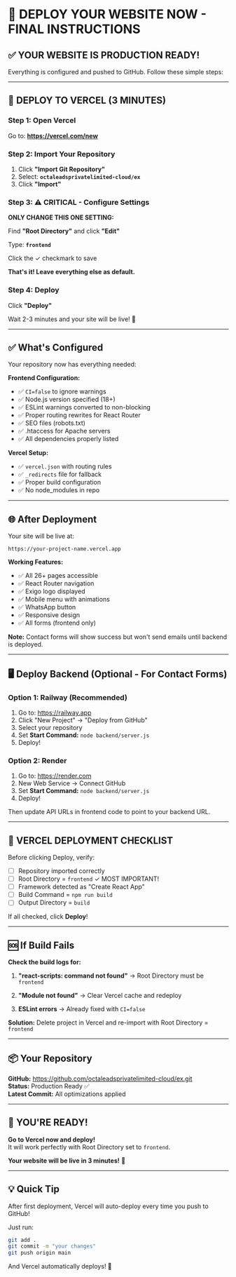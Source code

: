 # 🚀 DEPLOY YOUR WEBSITE NOW - FINAL INSTRUCTIONS

## ✅ YOUR WEBSITE IS PRODUCTION READY!

Everything is configured and pushed to GitHub. Follow these simple steps:

---

## 📱 DEPLOY TO VERCEL (3 MINUTES)

### Step 1: Open Vercel
Go to: **https://vercel.com/new**

### Step 2: Import Your Repository
1. Click **"Import Git Repository"**
2. Select: **`octaleadsprivatelimited-cloud/ex`**
3. Click **"Import"**

### Step 3: ⚠️ CRITICAL - Configure Settings

**ONLY CHANGE THIS ONE SETTING:**

Find **"Root Directory"** and click **"Edit"**

Type: **`frontend`**

Click the ✓ checkmark to save

**That's it! Leave everything else as default.**

### Step 4: Deploy
Click **"Deploy"**

Wait 2-3 minutes and your site will be live! 🎉

---

## ✅ What's Configured

Your repository now has everything needed:

**Frontend Configuration:**
- ✅ `CI=false` to ignore warnings
- ✅ Node.js version specified (18+)
- ✅ ESLint warnings converted to non-blocking
- ✅ Proper routing rewrites for React Router
- ✅ SEO files (robots.txt)
- ✅ .htaccess for Apache servers
- ✅ All dependencies properly listed

**Vercel Setup:**
- ✅ `vercel.json` with routing rules
- ✅ `_redirects` file for fallback
- ✅ Proper build configuration
- ✅ No node_modules in repo

---

## 🌐 After Deployment

Your site will be live at:
```
https://your-project-name.vercel.app
```

**Working Features:**
- ✅ All 26+ pages accessible
- ✅ React Router navigation
- ✅ Exigo logo displayed
- ✅ Mobile menu with animations
- ✅ WhatsApp button
- ✅ Responsive design
- ✅ All forms (frontend only)

**Note:** Contact forms will show success but won't send emails until backend is deployed.

---

## 🖥️ Deploy Backend (Optional - For Contact Forms)

### Option 1: Railway (Recommended)
1. Go to: https://railway.app
2. Click "New Project" → "Deploy from GitHub"
3. Select your repository
4. Set **Start Command:** `node backend/server.js`
5. Deploy!

### Option 2: Render
1. Go to: https://render.com
2. New Web Service → Connect GitHub
3. Set **Start Command:** `node backend/server.js`
4. Deploy!

Then update API URLs in frontend code to point to your backend URL.

---

## 🎯 VERCEL DEPLOYMENT CHECKLIST

Before clicking Deploy, verify:

- [ ] Repository imported correctly
- [ ] Root Directory = `frontend` ✓ MOST IMPORTANT!
- [ ] Framework detected as "Create React App"
- [ ] Build Command = `npm run build`
- [ ] Output Directory = `build`

If all checked, click **Deploy**!

---

## 🆘 If Build Fails

**Check the build logs for:**

1. **"react-scripts: command not found"**
   → Root Directory must be `frontend`

2. **"Module not found"**
   → Clear Vercel cache and redeploy

3. **ESLint errors**
   → Already fixed with `CI=false`

**Solution:** Delete project in Vercel and re-import with Root Directory = `frontend`

---

## 📦 Your Repository

**GitHub:** https://github.com/octaleadsprivatelimited-cloud/ex.git  
**Status:** Production Ready ✅  
**Latest Commit:** All optimizations applied

---

## 🎉 YOU'RE READY!

**Go to Vercel now and deploy!**  
It will work perfectly with Root Directory set to `frontend`.

**Your website will be live in 3 minutes!** 🚀

---

## 💡 Quick Tip

After first deployment, Vercel will auto-deploy every time you push to GitHub!

Just run:
```bash
git add .
git commit -m "your changes"
git push origin main
```

And Vercel automatically deploys! 🔄

